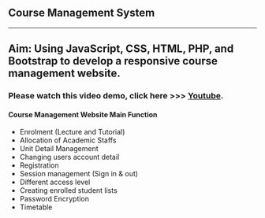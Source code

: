 ## Course Management System
---
Aim: Using JavaScript, CSS, HTML, PHP, and Bootstrap to develop a responsive course management website. 
---
### Please watch this video demo, click here  >>> [Youtube](https://www.youtube.com/watch?v=4tdzcISoEv4).

#### Course Management Website Main Function
- Enrolment (Lecture and Tutorial)
- Allocation of Academic Staffs
- Unit Detail Management
- Changing users account detail
- Registration
- Session management (Sign in & out)
- Different access level
- Creating enrolled student lists
- Password Encryption 
- Timetable








